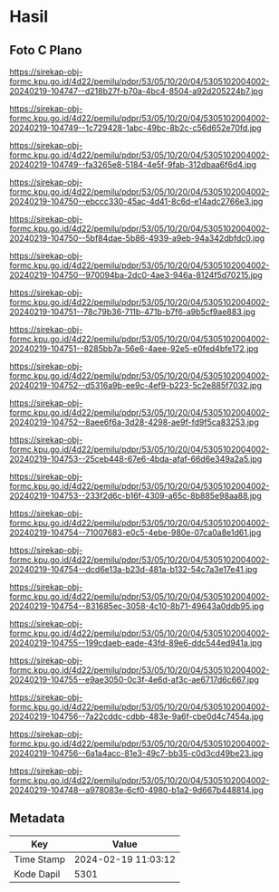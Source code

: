 # Hasil

## Foto C Plano

https://sirekap-obj-formc.kpu.go.id/4d22/pemilu/pdpr/53/05/10/20/04/5305102004002-20240219-104747--d218b27f-b70a-4bc4-8504-a92d205224b7.jpg

https://sirekap-obj-formc.kpu.go.id/4d22/pemilu/pdpr/53/05/10/20/04/5305102004002-20240219-104749--1c729428-1abc-49bc-8b2c-c56d652e70fd.jpg

https://sirekap-obj-formc.kpu.go.id/4d22/pemilu/pdpr/53/05/10/20/04/5305102004002-20240219-104749--fa3265e8-5184-4e5f-9fab-312dbaa6f6d4.jpg

https://sirekap-obj-formc.kpu.go.id/4d22/pemilu/pdpr/53/05/10/20/04/5305102004002-20240219-104750--ebccc330-45ac-4d41-8c6d-e14adc2766e3.jpg

https://sirekap-obj-formc.kpu.go.id/4d22/pemilu/pdpr/53/05/10/20/04/5305102004002-20240219-104750--5bf84dae-5b86-4939-a9eb-94a342dbfdc0.jpg

https://sirekap-obj-formc.kpu.go.id/4d22/pemilu/pdpr/53/05/10/20/04/5305102004002-20240219-104750--970094ba-2dc0-4ae3-946a-8124f5d70215.jpg

https://sirekap-obj-formc.kpu.go.id/4d22/pemilu/pdpr/53/05/10/20/04/5305102004002-20240219-104751--78c79b36-711b-471b-b7f6-a9b5cf9ae883.jpg

https://sirekap-obj-formc.kpu.go.id/4d22/pemilu/pdpr/53/05/10/20/04/5305102004002-20240219-104751--8285bb7a-56e6-4aee-92e5-e0fed4bfe172.jpg

https://sirekap-obj-formc.kpu.go.id/4d22/pemilu/pdpr/53/05/10/20/04/5305102004002-20240219-104752--d5316a9b-ee9c-4ef9-b223-5c2e885f7032.jpg

https://sirekap-obj-formc.kpu.go.id/4d22/pemilu/pdpr/53/05/10/20/04/5305102004002-20240219-104752--8aee6f6a-3d28-4298-ae9f-fd9f5ca83253.jpg

https://sirekap-obj-formc.kpu.go.id/4d22/pemilu/pdpr/53/05/10/20/04/5305102004002-20240219-104753--25ceb448-67e6-4bda-afaf-66d6e349a2a5.jpg

https://sirekap-obj-formc.kpu.go.id/4d22/pemilu/pdpr/53/05/10/20/04/5305102004002-20240219-104753--233f2d6c-b16f-4309-a65c-8b885e98aa88.jpg

https://sirekap-obj-formc.kpu.go.id/4d22/pemilu/pdpr/53/05/10/20/04/5305102004002-20240219-104754--71007683-e0c5-4ebe-980e-07ca0a8e1d61.jpg

https://sirekap-obj-formc.kpu.go.id/4d22/pemilu/pdpr/53/05/10/20/04/5305102004002-20240219-104754--dcd6e13a-b23d-481a-b132-54c7a3e17e41.jpg

https://sirekap-obj-formc.kpu.go.id/4d22/pemilu/pdpr/53/05/10/20/04/5305102004002-20240219-104754--831685ec-3058-4c10-8b71-49643a0ddb95.jpg

https://sirekap-obj-formc.kpu.go.id/4d22/pemilu/pdpr/53/05/10/20/04/5305102004002-20240219-104755--199cdaeb-eade-43fd-89e6-ddc544ed941a.jpg

https://sirekap-obj-formc.kpu.go.id/4d22/pemilu/pdpr/53/05/10/20/04/5305102004002-20240219-104755--e9ae3050-0c3f-4e6d-af3c-ae6717d6c667.jpg

https://sirekap-obj-formc.kpu.go.id/4d22/pemilu/pdpr/53/05/10/20/04/5305102004002-20240219-104756--7a22cddc-cdbb-483e-9a6f-cbe0d4c7454a.jpg

https://sirekap-obj-formc.kpu.go.id/4d22/pemilu/pdpr/53/05/10/20/04/5305102004002-20240219-104756--6a1a4acc-81e3-49c7-bb35-c0d3cd49be23.jpg

https://sirekap-obj-formc.kpu.go.id/4d22/pemilu/pdpr/53/05/10/20/04/5305102004002-20240219-104748--a978083e-6cf0-4980-b1a2-9d667b448814.jpg


## Metadata

| Key        | Value               |
| ---------- | ------------------- |
| Time Stamp | 2024-02-19 11:03:12 |
| Kode Dapil | 5301                |



